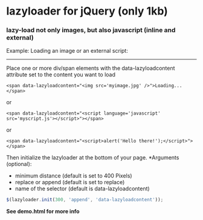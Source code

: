 lazyloader for jQuery (only 1kb)
==========

### lazy-load not only images, but also javascript (inline and external)

Example: Loading an image or an external script:
***

Place one or more div/span elements with the data-lazyloadcontent attribute set to the content you want to load
```
<span data-lazyloadcontent="<img src='myimage.jpg' />">Loading...</span>
```

or

```
<span data-lazyloadcontent="<script language='javascript' src='myscript.js'></script>"></span>
```

or

```
<span data-lazyloadcontent="<script>alert('Hello there!');</script>"></span>
```

Then initialize the lazyloader at the bottom of your page.
*Arguments (optional):
+ minimum distance (default is set to 400 Pixels)
+ replace or append (default is set to replace)
+ name of the selector (default is data-lazyloadcontent)

```javascript
$(lazyloader.init(300, 'append', 'data-lazyloadcontent'));
```

**See demo.html for more info**
